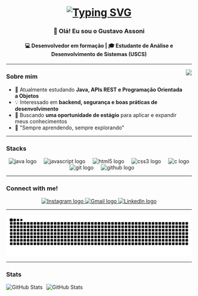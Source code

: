 <h1 align="center">
  <a href="#">
    <img src="https://readme-typing-svg.demolab.com?font=Fira+Code&pause=1000&color=0BDA51&random=false&width=435&lines=Bem-vindo+ao+meu+GitHub!" alt="Typing SVG" />
  </a>
</h1>

<h3 align="center">👋 Olá! Eu sou o <strong>Gustavo Assoni</strong></h3>
<h4 align="center">💻 Desenvolvedor em formação | 🎓 Estudante de Análise e Desenvolvimento de Sistemas (USCS)</h4>

---

<img align="right" height="150" src="https://media3.giphy.com/media/v1.Y2lkPTc5MGI3NjExejJmanhrZWxkZHloeGRxcmJmMmg0aTl5Yzkxd2ZsZXF1OWFwdjRqMSZlcD12MV9pbnRlcm5hbF9naWZfYnlfaWQmY3Q9Zw/BemKqR9RDK4V2/giphy.gif" />


###  Sobre mim
- 🌱 Atualmente estudando **Java, APIs REST e Programação Orientada a Objetos**  
- 💡 Interessado em **backend, segurança e boas práticas de desenvolvimento**  
- 🎯 Buscando **uma oportunidade de estágio** para aplicar e expandir meus conhecimentos  
- 🧠 "Sempre aprendendo, sempre explorando"

---

###  Stacks
<div align="center">
  <img src="https://cdn.jsdelivr.net/gh/devicons/devicon/icons/java/java-original.svg" height="40" alt="java logo" />
  <img width="12" />
  <img src="https://cdn.jsdelivr.net/gh/devicons/devicon/icons/javascript/javascript-original.svg" height="40" alt="javascript logo" />
  <img width="12" />
  <img src="https://cdn.jsdelivr.net/gh/devicons/devicon/icons/html5/html5-original.svg" height="40" alt="html5 logo" />
  <img width="12" />
  <img src="https://cdn.jsdelivr.net/gh/devicons/devicon/icons/css3/css3-original.svg" height="40" alt="css3 logo" />
  <img width="12" />
  <img src="https://cdn.jsdelivr.net/gh/devicons/devicon/icons/c/c-original.svg" height="40" alt="c logo" />
  <img width="12" />
  <img src="https://cdn.jsdelivr.net/gh/devicons/devicon/icons/git/git-original.svg" height="40" alt="git logo" />
  <img width="12" />
  <img src="https://cdn.jsdelivr.net/gh/devicons/devicon/icons/github/github-original.svg" height="40" alt="github logo" />
</div>

---

###  Connect with me!
<div align="center">
  <a href="https://www.instagram.com/gst.assoni" target="_blank">
    <img src="https://img.shields.io/static/v1?message=Instagram&logo=instagram&label=&color=E4405F&logoColor=white&style=for-the-badge" height="35" alt="Instagram logo" />
  </a>
  <a href="mailto:gustavoassoni@gmail.com" target="_blank">
    <img src="https://img.shields.io/static/v1?message=Gmail&logo=gmail&label=&color=D14836&logoColor=white&style=for-the-badge" height="35" alt="Gmail logo" />
  </a>
  <a href="https://www.linkedin.com/in/gustavoassoni" target="_blank">
    <img src="https://img.shields.io/static/v1?message=LinkedIn&logo=linkedin&label=&color=0077B5&logoColor=white&style=for-the-badge" height="35" alt="LinkedIn logo" />
  </a>
</div>

---

<div align="center">
  <img src="https://github.com/GustavoAssoni/GustavoAssoni/blob/output/snake.svg" alt="Snake animation" />
</div>

---

###  Stats

<p>
  <img 
    align="left" 
    alt="GitHub Stats" 
    height="200" 
    style="padding-right: 10px;" 
    src="https://github-readme-stats.vercel.app/api?username=GustavoAssoni&show_icons=true&theme=tokyonight&include_all_commits=true&locale=pt-br" 
  />
</p>


<img 
      align="left" 
      alt="GitHub Stats" 
      height="200" 
      src="https://github-readme-stats.vercel.app/api/top-langs/?username=GustavoAssoni&theme=tokyonight&layout=compact&custom_title=Tecnologias&langs_count=9" 
  />
